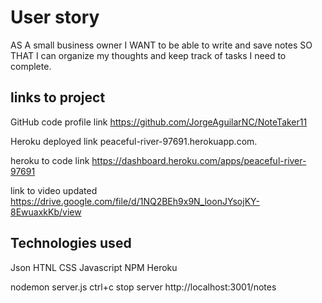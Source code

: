 # User story

AS A small business owner
I WANT to be able to write and save notes
SO THAT I can organize my thoughts and keep track of tasks I need to complete.

## links to project

GitHub code profile link
https://github.com/JorgeAguilarNC/NoteTaker11

Heroku deployed link
peaceful-river-97691.herokuapp.com.

heroku to code link
https://dashboard.heroku.com/apps/peaceful-river-97691

link to video updated
https://drive.google.com/file/d/1NQ2BEh9x9N_loonJYsojKY-8EwuaxkKb/view



## Technologies used

Json
HTNL
CSS
Javascript
NPM
Heroku

nodemon server.js
ctrl+c stop server
http://localhost:3001/notes